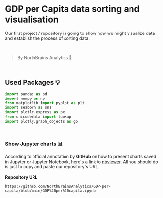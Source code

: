 # GDP per Capita data sorting and visualisation
Our first project / repository is going to show how we might visualize data and establish the process 
of sorting data.

<br>

> By NorthBrains Analytics 🧠

<br>

## Used Packages 💡

```python
import pandas as pd
import numpy as np
from matplotlib import pyplot as plt 
import seaborn as sns
import plotly.express as px
from unicodedata import lookup
import plotly.graph_objects as go
```

<br>

### Show Jupyter charts 📊
According to official annotation by **GitHub** on how to present charts saved in Jupyter or Jupyter Notebook, here's a link to [nbviewer](https://nbviewer.org). All you should do is just to copy and paste our repository's URL.
<br>
<br>
**Repository URL**
```
https://github.com/NorthBrainsAnalytics/GDP-per-capita/blob/main/GDP%20per%20capita.ipynb
```
